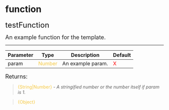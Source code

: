 # function
<font size='+2' color='#111'>testFunction</font>

<font size='+1' color='#222'>An example function for the template.</font>

---
Parameter|Type|Description|Default
---------|----|-----------|-------
param|<font color='#f5c842'>Number</font>|An example param.|<font color='red'>X</font>
<font size='+1'>Returns:</font>
> <font color='#f5c842'>{String|Number}</font> - *A stringified number or the number itself if param is 1.*

> <font color='#f5c842'>{Object}</font>